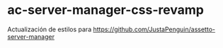 # ac-server-manager-css-revamp
Actualización de estilos para https://github.com/JustaPenguin/assetto-server-manager
